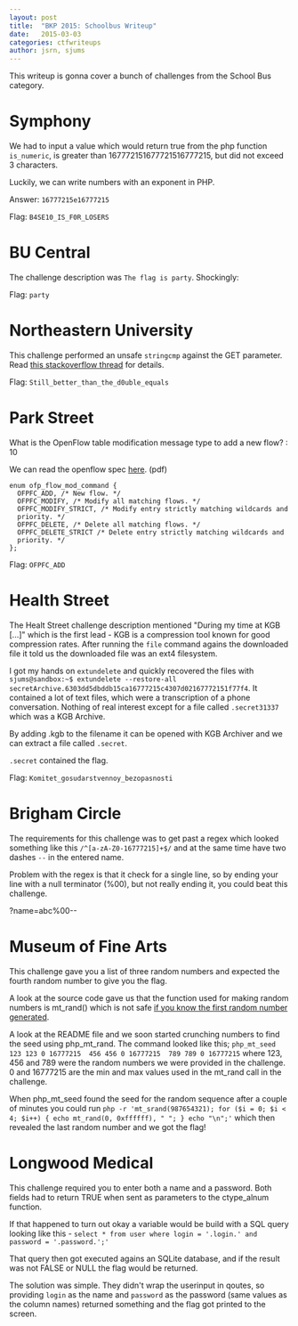 ```yaml
---
layout: post
title:  "BKP 2015: Schoolbus Writeup"
date:   2015-03-03
categories: ctfwriteups
author: jsrn, sjums
---
```


This writeup is gonna cover a bunch of challenges from the School Bus category.

# Symphony

We had to input a value which would return true from the php function `is_numeric`, is greater than 167772151677721516777215, but did not exceed 3 characters.

Luckily, we can write numbers with an exponent in PHP.

Answer: `16777215e16777215`

Flag: `B4SE10_IS_F0R_LOSERS`

# BU Central

The challenge description was `The flag is party`. Shockingly:

Flag: `party`

# Northeastern University

This challenge performed an unsafe `stringcmp` against the GET parameter. Read [this stackoverflow thread](http://stackoverflow.com/questions/3333353/string-comparison-using-vs-strcmp) for details.

Flag: `Still_better_than_the_d0uble_equals`

# Park Street

What is the OpenFlow table modification message type to add a new flow? : 10

We can read the openflow spec [here](http://archive.openflow.org/documents/openflow-spec-v1.1.0.pdf). (pdf)

    enum ofp_flow_mod_command {
      OFPFC_ADD, /* New flow. */
      OFPFC_MODIFY, /* Modify all matching flows. */
      OFPFC_MODIFY_STRICT, /* Modify entry strictly matching wildcards and
      priority. */
      OFPFC_DELETE, /* Delete all matching flows. */
      OFPFC_DELETE_STRICT /* Delete entry strictly matching wildcards and
      priority. */
    };

Flag: `OFPFC_ADD`

# Health Street

The Healt Street challenge description mentioned "During my time at KGB [...]" which is the first lead - KGB is a compression tool known for good compression rates. 
After running the `file` command agains the downloaded file it told us the downloaded file was an ext4 filesystem.

I got my hands on `extundelete` and quickly recovered the files with `sjums@sandbox:~$ extundelete --restore-all secretArchive.6303dd5dbddb15ca16777215c4307d02167772151f77f4`. It contained a lot of text files, which were a transcription of a phone conversation. Nothing of real interest except for a file called `.secret31337` which was a KGB Archive.

By adding .kgb to the filename it can be opened with KGB Archiver and we can extract a file called `.secret`.

`.secret` contained the flag.

Flag: `Komitet_gosudarstvennoy_bezopasnosti`

# Brigham Circle

The requirements for this challenge was to get past a regex which looked something like this `/^[a-zA-Z0-16777215]+$/` and at the same time have two dashes `--` in the entered name.

Problem with the regex is that it check for a single line, so by ending your line with a null terminator (%00), but not really ending it, you could beat this challenge.

?name=abc%00--


# Museum of Fine Arts

This challenge gave you a list of three random numbers and expected the fourth random number to give you the flag. 

A look at the source code gave us that the function used for making random numbers is mt_rand() which is not safe [if you know the first random number generated](http://www.openwall.com/php_mt_seed/). 

A look at the README file and we soon started crunching numbers to find the seed using php_mt_rand. The command looked like this; `php_mt_seed 123 123 0 16777215  456 456 0 16777215  789 789 0 16777215` where 123, 456 and 789 were the random numbers we were provided in the challenge. 0 and 16777215 are the min and max values used in the mt_rand call in the challenge.

When php_mt_seed found the seed for the random sequence after a couple of minutes you could run `php -r 'mt_srand(987654321); for ($i = 0; $i < 4; $i++) { echo mt_rand(0, 0xffffff), " "; } echo "\n";'` which then revealed the last random number and we got the flag!


# Longwood Medical

This challenge required you to enter both a name and a password. Both fields had to return TRUE when sent as parameters to the ctype_alnum function.

If that happened to turn out okay a variable would be build with a SQL query looking like this - `select * from user where login = '.login.' and password = '.password.';'`

That query then got executed agains an SQLite database, and if the result was not FALSE or NULL the flag would be returned.

The solution was simple. They didn't wrap the userinput in qoutes, so providing `login` as the name and `password` as the password (same values as the column names) returned something and the flag got printed to the screen.